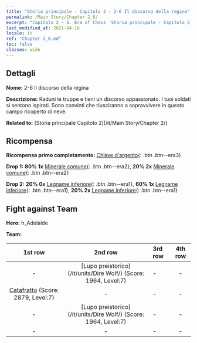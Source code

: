 ```yaml
---
title: "Storia principale - Capitolo 2 - 2-6 Il discorso della regina"
permalink: /Main Story/Chapter 2_6/
excerpt: "Capitolo 2 - 6. Era of Chaos  Storia principale - Capitolo 2_6. 2-6 Il discorso della regina"
last_modified_at: 2021-04-16
locale: it
ref: "Chapter 2_6.md"
toc: false
classes: wide
---
```


## Dettagli

 **Nome:** 2-6 Il discorso della regina

 **Descrizione:** Raduni le truppe e tieni un discorso appassionato. I tuoi soldati si sentono ispirati. Sono convinti che riusciranno a sopravvivere in questo campo ricoperto di neve.

 **Related to:** [Storia principale Capitolo 2](/it/Main Story/Chapter 2/)

## Ricompensa

 **Ricompensa primo completamento:** [Chiave d'argento](/it/Items/con_693/){: .btn .btn--era3}

 **Drop 1:** **80% 1x** [Minerale comune](/it/Items/mat_6/){: .btn .btn--era2}, **20% 2x** [Minerale comune](/it/Items/mat_6/){: .btn .btn--era2}

 **Drop 2:** **20% 0x** [Legname inferiore](/it/Items/mat_1/){: .btn .btn--era1}, **60% 1x** [Legname inferiore](/it/Items/mat_1/){: .btn .btn--era1}, **20% 2x** [Legname inferiore](/it/Items/mat_1/){: .btn .btn--era1}


## Fight against Team
 **Hero:** h_Adelaide

 **Team:**


  | 1st row | 2nd row | 3rd row | 4th row |
  |:----:|:----:|:----|:----:|
  | - | [Lupo preistorico](/it/units/Dire Wolf/) (Score: 1964, Level:7)  | - | - |
  | [Catafratto](/it/units/Cavalier/) (Score: 2879, Level:7)  | - | - | - |
  | - | [Lupo preistorico](/it/units/Dire Wolf/) (Score: 1964, Level:7)  | - | - |
  | - | - | - | - |



